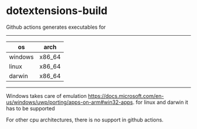 # dotextensions-build

Github actions generates executables for 

---
os| arch
--|---
windows|x86_64
linux|x86_64
darwin|x86_64
---


Windows takes care of emulation https://docs.microsoft.com/en-us/windows/uwp/porting/apps-on-arm#win32-apps. for linux and darwin it has to be supported

For  other cpu architectures, there is no support in  github actions.



